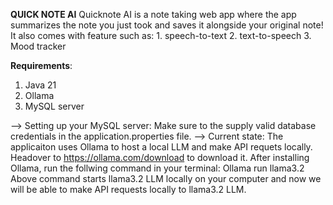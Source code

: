 **QUICK NOTE AI**
Quicknote AI is a note taking web app where the app summarizes the note you just took and saves it alongside your original note! It also comes with feature such as:
	1. speech-to-text
 	2. text-to-speech
	3. Mood tracker
 
**Requirements**:  
1. Java 21
2. Ollama
3. MySQL server

--> Setting up your MySQL server: Make sure to the supply valid database credentials in the application.properties file.
--> Current state: The applicaiton uses Ollama to host a local LLM and make API requets locally.
				 Headover to https://ollama.com/download to download it. 
         After installing Ollama, run the follwing command in your terminal: Ollama run llama3.2
         Above command starts llama3.2 LLM locally on your computer and now we will be able to make API requests locally to llama3.2 LLM. 




